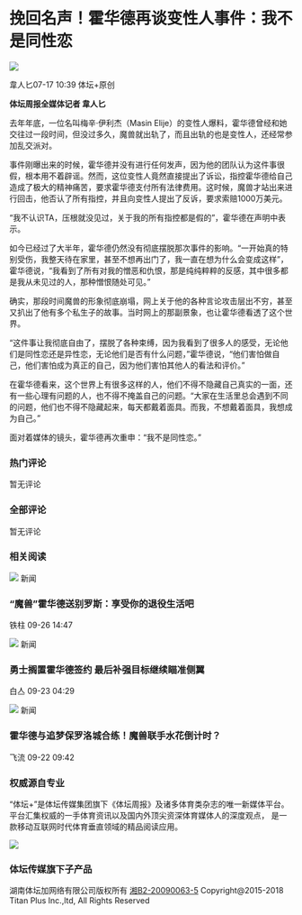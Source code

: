 # 挽回名声！霍华德再谈变性人事件：我不是同性恋

![](https://resource.ttplus.cn/editor/headphoto/user_default.jpg)

韋人匕07-17 10:39 体坛+原创

**体坛周报全媒体记者 韋人匕**

去年年底，一位名叫梅辛·伊利杰（Masin Elije）的变性人爆料，霍华德曾经和她交往过一段时间，但没过多久，魔兽就出轨了，而且出轨的也是变性人，还经常参加乱交派对。

事件刚曝出来的时候，霍华德并没有进行任何发声，因为他的团队认为这件事很假，根本用不着辟谣。然而，这位变性人竟然直接提出了诉讼，指控霍华德给自己造成了极大的精神痛苦，要求霍华德支付所有法律费用。这时候，魔兽才站出来进行回击，他否认了所有指控，并且向变性人提出了反诉，要求索赔1000万美元。

“我不认识TA，压根就没见过，关于我的所有指控都是假的”，霍华德在声明中表示。

如今已经过了大半年，霍华德仍然没有彻底摆脱那次事件的影响。“一开始真的特别受伤，我整天待在家里，甚至不想再出门了，我一直在想为什么会变成这样”，霍华德说，“我看到了所有对我的憎恶和仇恨，那是纯纯粹粹的反感，其中很多都是我从未见过的人，那种憎恨随处可见。”

确实，那段时间魔兽的形象彻底崩塌，网上关于他的各种言论攻击层出不穷，甚至又扒出了他有多个私生子的故事。当时网上的那副景象，也让霍华德看透了这个世界。

“这件事让我彻底自由了，摆脱了各种束缚，因为我看到了很多人的感受，无论他们是同性恋还是异性恋，无论他们是否有什么问题，”霍华德说，“他们害怕做自己，他们害怕成为真正的自己，因为他们害怕其他人的看法和评价。”

在霍华德看来，这个世界上有很多这样的人，他们不得不隐藏自己真实的一面，还有一些心理有问题的人，也不得不掩盖自己的问题。“大家在生活里总会遇到不同的问题，他们也不得不隐藏起来，每天都戴着面具。而我，不想戴着面具，我想成为自己。”

面对着媒体的镜头，霍华德再次重申：“我不是同性恋。”

### 热门评论

暂无评论

### 全部评论

暂无评论

### 相关阅读

![](https://resource.ttplus.cn/publish/app/data/2024/09/26/532092/3640951a-9855-4f45-91c6-19494c0eb673.png@!img02) 新闻

### “魔兽”霍华德送别罗斯：享受你的退役生活吧

铁柱    09-26 14:47

![](https://resource.ttplus.cn/publish/app/data/2023/09/23/491890/52b4597c-68d4-4230-bc03-75debf58a19a.png@!img02) 新闻

### 勇士搁置霍华德签约 最后补强目标继续瞄准侧翼

白亼    09-23 04:29

![](https://resource.ttplus.cn/publish/app/data/2023/09/22/491797/4b568a16-d355-4b77-99fe-32182f2aa9f3.png@!img02) 新闻

### 霍华德与追梦保罗洛城合练！魔兽联手水花倒计时？

飞流    09-22 09:42

### 权威源自专业

“体坛+”是体坛传媒集团旗下《体坛周报》及诸多体育类杂志的唯一新媒体平台。 平台汇集权威的一手体育资讯以及国内外顶尖资深体育媒体人的深度观点， 是一款移动互联网时代体育垂直领域的精品阅读应用。

![](https://resource.ttplus.cn/h5/ttplus-gw5.1/images/pic_down_code.png)

### 体坛传媒旗下子产品

湖南体坛加网络有限公司版权所有 [湘B2-20090063-5](http://beian.miit.gov.cn/) Copyright@2015-2018 Titan Plus Inc.,ltd, All Rights Reserved